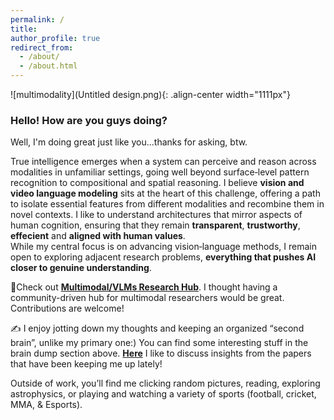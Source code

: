 ```yaml
---
permalink: /
title: 
author_profile: true
redirect_from: 
  - /about/
  - /about.html
---  
```


![multimodality](Untitled design.png){: .align-center width="1111px"}  


### Hello! How are you guys doing?
Well, I'm doing great just like you...thanks for asking, btw.

True intelligence emerges when a system can perceive and reason across modalities in unfamiliar settings, going well beyond surface‐level pattern recognition to compositional and spatial reasoning. I believe **vision and video language modeling** sits at the heart of this challenge, offering a path to isolate essential features from different modalities and recombine them in novel contexts. I like to understand architectures that mirror aspects of human cognition, ensuring that they remain **transparent**, **trustworthy**, **effecient** and **aligned with human values**.   
While my central focus is on advancing vision‐language methods, I remain open to exploring adjacent research problems, **everything that pushes AI closer to genuine understanding**.

📌Check out [**Multimodal/VLMs Research Hub**](https://github.com/thubZ09/vision-language-model-hub.git). I thought having a community-driven hub for multimodal researchers would be great. Contributions are welcome!

✍️ I enjoy jotting down my thoughts and keeping an organized “second brain”, unlike my primary one:) You can find some interesting stuff in the brain dump section above. [**Here**](https://www.notion.so/Paper-Discussions-195d4ed038df41f7a3a9ff23870c773c) I like to discuss insights from the papers that have been keeping me up lately!
  
Outside of work, you’ll find me clicking random pictures, reading, exploring astrophysics, or playing and watching a variety of sports (football, cricket, MMA, & Esports).

 





  